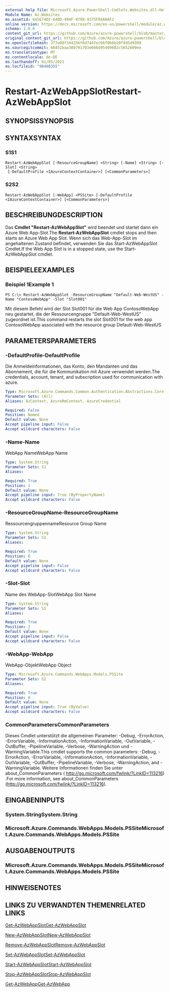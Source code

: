 ```yaml
---
external help file: Microsoft.Azure.PowerShell.Cmdlets.Websites.dll-Help.xml
Module Name: Az.Websites
ms.assetid: 645E74D2-640D-494F-9798-4375FE6A0AF2
online version: https://docs.microsoft.com/en-us/powershell/module/az.websites/restart-azwebappslot
schema: 2.0.0
content_git_url: https://github.com/Azure/azure-powershell/blob/master/src/Websites/Websites/help/Restart-AzWebAppSlot.md
original_content_git_url: https://github.com/Azure/azure-powershell/blob/master/src/Websites/Websites/help/Restart-AzWebAppSlot.md
ms.openlocfilehash: 377e08f344256f6d744fec66f0b6b20f495d9309
ms.sourcegitcommit: 68451baa389791703e666d95469602c5652609ee
ms.translationtype: MT
ms.contentlocale: de-DE
ms.lasthandoff: 01/05/2021
ms.locfileid: "98460355"
---
```

# <span data-ttu-id="b16e0-101">Restart-AzWebAppSlot</span><span class="sxs-lookup"><span data-stu-id="b16e0-101">Restart-AzWebAppSlot</span></span>

## <span data-ttu-id="b16e0-102">SYNOPSIS</span><span class="sxs-lookup"><span data-stu-id="b16e0-102">SYNOPSIS</span></span>

## <span data-ttu-id="b16e0-103">SYNTAX</span><span class="sxs-lookup"><span data-stu-id="b16e0-103">SYNTAX</span></span>

### <span data-ttu-id="b16e0-104">S1</span><span class="sxs-lookup"><span data-stu-id="b16e0-104">S1</span></span>
```
Restart-AzWebAppSlot [-ResourceGroupName] <String> [-Name] <String> [-Slot] <String>
 [-DefaultProfile <IAzureContextContainer>] [<CommonParameters>]
```

### <span data-ttu-id="b16e0-105">S2</span><span class="sxs-lookup"><span data-stu-id="b16e0-105">S2</span></span>
```
Restart-AzWebAppSlot [-WebApp] <PSSite> [-DefaultProfile <IAzureContextContainer>] [<CommonParameters>]
```

## <span data-ttu-id="b16e0-106">BESCHREIBUNG</span><span class="sxs-lookup"><span data-stu-id="b16e0-106">DESCRIPTION</span></span>
<span data-ttu-id="b16e0-107">Das **Cmdlet "Restart-AzWebAppSlot"** wird beendet und startet dann ein Azure Web App-Slot.</span><span class="sxs-lookup"><span data-stu-id="b16e0-107">The **Restart-AzWebAppSlot** cmdlet stops and then starts an Azure Web App Slot.</span></span>
<span data-ttu-id="b16e0-108">Wenn sich das Web-App-Slot im angehaltenen Zustand befindet, verwenden Sie das Start-AzWebAppSlot Cmdlet.</span><span class="sxs-lookup"><span data-stu-id="b16e0-108">If the Web App Slot is in a stopped state, use the Start-AzWebAppSlot cmdlet.</span></span>

## <span data-ttu-id="b16e0-109">BEISPIELE</span><span class="sxs-lookup"><span data-stu-id="b16e0-109">EXAMPLES</span></span>

### <span data-ttu-id="b16e0-110">Beispiel 1</span><span class="sxs-lookup"><span data-stu-id="b16e0-110">Example 1</span></span>
```
PS C:\> Restart-AzWebAppSlot -ResourceGroupName "Default-Web-WestUS" -Name "ContosoWebApp" -Slot "Slot001"
```

<span data-ttu-id="b16e0-111">Mit diesem Befehl wird der Slot Slot001 für die Web App ContosoWebApp neu gestartet, die der Ressourcengruppe "Default-Web-WestUS" zugeordnet ist.</span><span class="sxs-lookup"><span data-stu-id="b16e0-111">This command restarts the slot Slot001 for the web app ContosoWebApp associated with the resource group Default-Web-WestUS</span></span>

## <span data-ttu-id="b16e0-112">PARAMETERS</span><span class="sxs-lookup"><span data-stu-id="b16e0-112">PARAMETERS</span></span>

### <span data-ttu-id="b16e0-113">-DefaultProfile</span><span class="sxs-lookup"><span data-stu-id="b16e0-113">-DefaultProfile</span></span>
<span data-ttu-id="b16e0-114">Die Anmeldeinformationen, das Konto, den Mandanten und das Abonnement, die für die Kommunikation mit Azure verwendet werden.</span><span class="sxs-lookup"><span data-stu-id="b16e0-114">The credentials, account, tenant, and subscription used for communication with azure.</span></span>

```yaml
Type: Microsoft.Azure.Commands.Common.Authentication.Abstractions.Core.IAzureContextContainer
Parameter Sets: (All)
Aliases: AzContext, AzureRmContext, AzureCredential

Required: False
Position: Named
Default value: None
Accept pipeline input: False
Accept wildcard characters: False
```

### <span data-ttu-id="b16e0-115">-Name</span><span class="sxs-lookup"><span data-stu-id="b16e0-115">-Name</span></span>
<span data-ttu-id="b16e0-116">WebApp Name</span><span class="sxs-lookup"><span data-stu-id="b16e0-116">WebApp Name</span></span>

```yaml
Type: System.String
Parameter Sets: S1
Aliases:

Required: True
Position: 1
Default value: None
Accept pipeline input: True (ByPropertyName)
Accept wildcard characters: False
```

### <span data-ttu-id="b16e0-117">-ResourceGroupName</span><span class="sxs-lookup"><span data-stu-id="b16e0-117">-ResourceGroupName</span></span>
<span data-ttu-id="b16e0-118">Ressourcengruppenname</span><span class="sxs-lookup"><span data-stu-id="b16e0-118">Resource Group Name</span></span>

```yaml
Type: System.String
Parameter Sets: S1
Aliases:

Required: True
Position: 0
Default value: None
Accept pipeline input: False
Accept wildcard characters: False
```

### <span data-ttu-id="b16e0-119">-Slot</span><span class="sxs-lookup"><span data-stu-id="b16e0-119">-Slot</span></span>
<span data-ttu-id="b16e0-120">Name des WebApp-Slot</span><span class="sxs-lookup"><span data-stu-id="b16e0-120">WebApp Slot Name</span></span>

```yaml
Type: System.String
Parameter Sets: S1
Aliases:

Required: True
Position: 2
Default value: None
Accept pipeline input: False
Accept wildcard characters: False
```

### <span data-ttu-id="b16e0-121">-WebApp</span><span class="sxs-lookup"><span data-stu-id="b16e0-121">-WebApp</span></span>
<span data-ttu-id="b16e0-122">WebApp-Objekt</span><span class="sxs-lookup"><span data-stu-id="b16e0-122">WebApp Object</span></span>

```yaml
Type: Microsoft.Azure.Commands.WebApps.Models.PSSite
Parameter Sets: S2
Aliases:

Required: True
Position: 0
Default value: None
Accept pipeline input: True (ByValue)
Accept wildcard characters: False
```

### <span data-ttu-id="b16e0-123">CommonParameters</span><span class="sxs-lookup"><span data-stu-id="b16e0-123">CommonParameters</span></span>
<span data-ttu-id="b16e0-124">Dieses Cmdlet unterstützt die allgemeinen Parameter: -Debug, -ErrorAction, -ErrorVariable, -InformationAction, -InformationVariable, -OutVariable, -OutBuffer, -PipelineVariable, -Verbose, -WarningAction und -WarningVariable.</span><span class="sxs-lookup"><span data-stu-id="b16e0-124">This cmdlet supports the common parameters: -Debug, -ErrorAction, -ErrorVariable, -InformationAction, -InformationVariable, -OutVariable, -OutBuffer, -PipelineVariable, -Verbose, -WarningAction, and -WarningVariable.</span></span> <span data-ttu-id="b16e0-125">Weitere Informationen finden Sie unter about_CommonParameters ( http://go.microsoft.com/fwlink/?LinkID=113216) .</span><span class="sxs-lookup"><span data-stu-id="b16e0-125">For more information, see about_CommonParameters (http://go.microsoft.com/fwlink/?LinkID=113216).</span></span>

## <span data-ttu-id="b16e0-126">EINGABEN</span><span class="sxs-lookup"><span data-stu-id="b16e0-126">INPUTS</span></span>

### <span data-ttu-id="b16e0-127">System.String</span><span class="sxs-lookup"><span data-stu-id="b16e0-127">System.String</span></span>

### <span data-ttu-id="b16e0-128">Microsoft.Azure.Commands.WebApps.Models.PSSite</span><span class="sxs-lookup"><span data-stu-id="b16e0-128">Microsoft.Azure.Commands.WebApps.Models.PSSite</span></span>

## <span data-ttu-id="b16e0-129">AUSGABEN</span><span class="sxs-lookup"><span data-stu-id="b16e0-129">OUTPUTS</span></span>

### <span data-ttu-id="b16e0-130">Microsoft.Azure.Commands.WebApps.Models.PSSite</span><span class="sxs-lookup"><span data-stu-id="b16e0-130">Microsoft.Azure.Commands.WebApps.Models.PSSite</span></span>

## <span data-ttu-id="b16e0-131">HINWEISE</span><span class="sxs-lookup"><span data-stu-id="b16e0-131">NOTES</span></span>

## <span data-ttu-id="b16e0-132">LINKS ZU VERWANDTEN THEMEN</span><span class="sxs-lookup"><span data-stu-id="b16e0-132">RELATED LINKS</span></span>

[<span data-ttu-id="b16e0-133">Get-AzWebAppSlot</span><span class="sxs-lookup"><span data-stu-id="b16e0-133">Get-AzWebAppSlot</span></span>](./Get-AzWebAppSlot.md)

[<span data-ttu-id="b16e0-134">New-AzWebAppSlot</span><span class="sxs-lookup"><span data-stu-id="b16e0-134">New-AzWebAppSlot</span></span>](./New-AzWebAppSlot.md)

[<span data-ttu-id="b16e0-135">Remove-AzWebAppSlot</span><span class="sxs-lookup"><span data-stu-id="b16e0-135">Remove-AzWebAppSlot</span></span>](./Remove-AzWebAppSlot.md)

[<span data-ttu-id="b16e0-136">Set-AzWebAppSlot</span><span class="sxs-lookup"><span data-stu-id="b16e0-136">Set-AzWebAppSlot</span></span>](./Set-AzWebAppSlot.md)

[<span data-ttu-id="b16e0-137">Start-AzWebAppSlot</span><span class="sxs-lookup"><span data-stu-id="b16e0-137">Start-AzWebAppSlot</span></span>](./Start-AzWebAppSlot.md)

[<span data-ttu-id="b16e0-138">Stop-AzWebAppSlot</span><span class="sxs-lookup"><span data-stu-id="b16e0-138">Stop-AzWebAppSlot</span></span>](./Stop-AzWebAppSlot.md)

[<span data-ttu-id="b16e0-139">Get-AzWebApp</span><span class="sxs-lookup"><span data-stu-id="b16e0-139">Get-AzWebApp</span></span>](./Get-AzWebApp.md)

